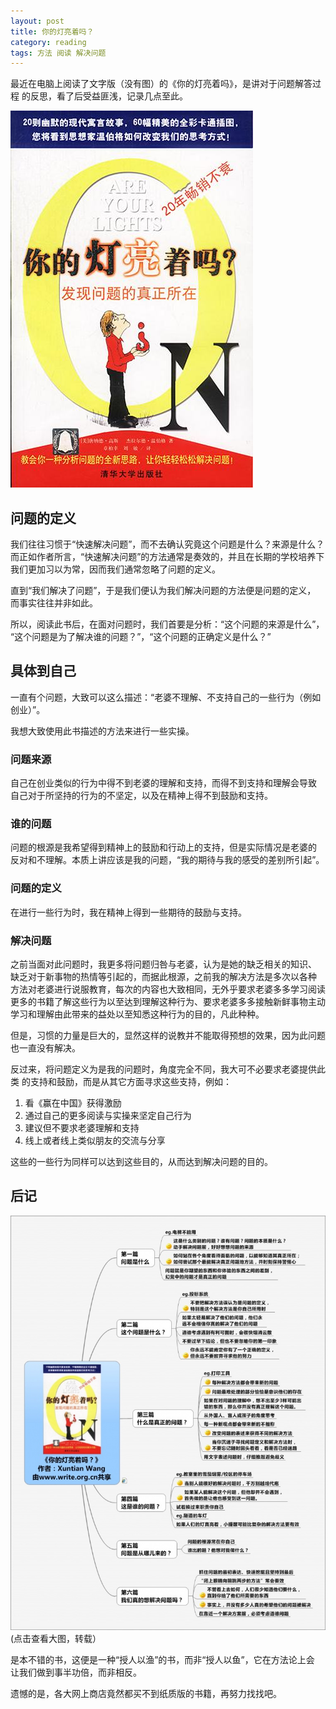 ```yaml
---
layout: post
title: 你的灯亮着吗？
category: reading
tags: 方法 阅读 解决问题
---
```


最近在电脑上阅读了文字版（没有图）的《你的灯亮着吗》，是讲对于问题解答过程
的反思，看了后受益匪浅，记录几点至此。

![lights on](/assets/images/lights_on.jpg)

## 问题的定义

我们往往习惯于“快速解决问题”，而不去确认究竟这个问题是什么？来源是什么？
而正如作者所言，“快速解决问题”的方法通常是奏效的，并且在长期的学校培养下
我们更加习以为常，因而我们通常忽略了问题的定义。

直到“我们解决了问题”，于是我们便认为我们解决问题的方法便是问题的定义，
而事实往往并非如此。


所以，阅读此书后，在面对问题时，我们首要是分析：“这个问题的来源是什么”，
“这个问题是为了解决谁的问题？”，“这个问题的正确定义是什么？”

## 具体到自己

一直有个问题，大致可以这么描述：“老婆不理解、不支持自己的一些行为（例如
创业）”。

我想大致使用此书描述的方法来进行一些实操。

### 问题来源

自己在创业类似的行为中得不到老婆的理解和支持，而得不到支持和理解会导致
自己对于所坚持的行为的不坚定，以及在精神上得不到鼓励和支持。

### 谁的问题

问题的根源是我希望得到精神上的鼓励和行动上的支持，但是实际情况是老婆的
反对和不理解。本质上讲应该是我的问题，“我的期待与我的感受的差别所引起”。

### 问题的定义

在进行一些行为时，我在精神上得到一些期待的鼓励与支持。

### 解决问题

之前当面对此问题时，我更多将问题归咎与老婆，认为是她的缺乏相关的知识、
缺乏对于新事物的热情等引起的，而据此根源，之前我的解决方法是多次以各种
方法对老婆进行说服教育，每次的内容也大致相同，无外乎要求老婆多多学习阅读
更多的书籍了解这些行为以至达到理解这种行为、要求老婆多多接触新鲜事物主动
学习和理解由此带来的益处以至知悉这种行为的目的，凡此种种。

但是，习惯的力量是巨大的，显然这样的说教并不能取得预想的效果，因为此问题
也一直没有解决。

反过来，将问题定义为是我的问题时，角度完全不同，我大可不必要求老婆提供此类
的支持和鼓励，而是从其它方面寻求这些支持，例如：

1. 看《赢在中国》获得激励
2. 通过自己的更多阅读与实操来坚定自己行为
3. 建议但不要求老婆理解和支持
4. 线上或者线上类似朋友的交流与分享

这些的一些行为同样可以达到这些目的，从而达到解决问题的目的。


## 后记

<a href="/assets/images/lights_on_minds.jpg">
    <img src="/assets/images/lights_on_minds.jpg" />
</a>(点击查看大图，转载）

是本不错的书，这便是一种“授人以渔”的书，而非“授人以鱼”，它在方法论上会
让我们做到事半功倍，而非相反。

遗憾的是，各大网上商店竟然都买不到纸质版的书籍，再努力找找吧。
